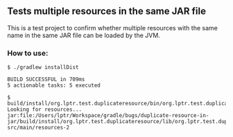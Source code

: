 ## Tests multiple resources in the same JAR file

This is a test project to confirm whether multiple resources with the same name in the same JAR file can be loaded by the JVM.

### How to use:

```console
$ ./gradlew installDist

BUILD SUCCESSFUL in 709ms
5 actionable tasks: 5 executed

$ build/install/org.lptr.test.duplicateresource/bin/org.lptr.test.duplicateresource
Looking for resources...
jar:file:/Users/lptr/Workspace/gradle/bugs/duplicate-resource-in-jar/build/install/org.lptr.test.duplicateresource/lib/org.lptr.test.duplicateresource.jar!/resource.txt: src/main/resources-2
```
